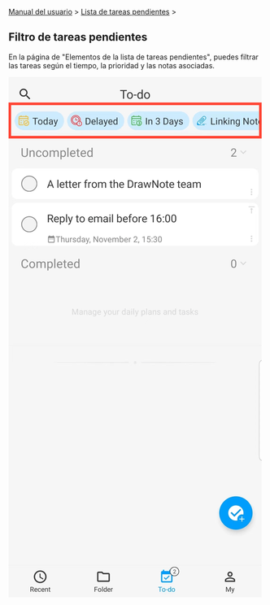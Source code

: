 [Manual del usuario](/dragonnest/drawnote/manual/es) > [Lista de tareas pendientes](/dragonnest/drawnote/manual/es/to_do) >

Filtro de tareas pendientes
---
En la página de "Elementos de la lista de tareas pendientes", puedes filtrar las tareas según el tiempo, la prioridad y las notas asociadas.

![](imgs/to_do_filter1.png)